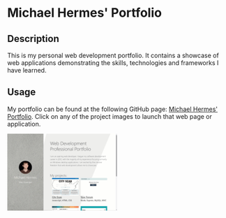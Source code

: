 # Michael Hermes' Portfolio

## Description

This is my personal web development portfolio. It contains a showcase of web applications demonstrating the skills, technologies and frameworks I have learned.

## Usage

My portfolio can be found at the following GitHub page: [Michael Hermes' Portfolio](https://michaelhermes.github.io/portfolio/). Click on any of the project images to launch that web page or application.

<img src="./assets/images/portfolio.gif" width="50%" alt="A gif of my portfolio webpage"/>
